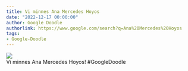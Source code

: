 ```yaml
---
title: Vi minnes Ana Mercedes Hoyos
date: "2022-12-17 00:00:00"
author: Google Doodle
authorlink: https://www.google.com/search?q=Ana%20Mercedes%20Hoyos
tags:
- Google-Doodle
---
```

<img src="https://www.google.com/logos/doodles/2022/celebrating-ana-mercedes-hoyos-6753651837109512-l.png" referrerpolicy="no-referrer"><br>Vi minnes Ana Mercedes Hoyos! #GoogleDoodle